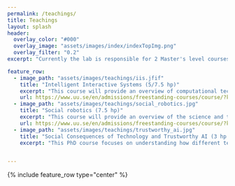 ```yaml
---
permalink: /teachings/
title: Teachings
layout: splash
header:
  overlay_color: "#000"
  overlay_image: "assets/images/index/indexTopImg.png"
  overlay_filter: "0.2"
excerpt: "Currently the lab is responsible for 2 Master's level courses and a PhD-level course."

feature_row:
  - image_path: "assets/images/teachings/iis.jfif"
    title: "Intelligent Interactive Systems (5/7.5 hp)"
    excerpt: "This course will provide an overview of computational techniques for intelligent, embodied interactive systems, including approaches for perception (e.g., vision and other modalities of perception), learning and interaction abilities. The course will involve computer vision techniques, behaviour generation/control and machine learning-based approaches that can be used to analyse and adapt to humans interacting with embodied machines."
    url: https://www.uu.se/en/admissions/freestanding-courses/course/?kKod=1MD032&typ=1
  - image_path: "assets/images/teachings/social_robotics.jpg"
    title: "Social robotics (7.5 hp)"
    excerpt: "This course will provide an overview of the science and technology of human-robot interaction; theories and methods for the design and evaluation of robots interacting with human users; fundamentals of verbal and non-verbal communication for situated interaction with physical robots."
    url: https://www.uu.se/en/admissions/freestanding-courses/course/?kKod=1MD300&typ=1
  - image_path: "assets/images/teachings/trustworthy_ai.jpg"
    title: "Social Consequences of Technology and Trustworthy AI (3 hp per semester)"
    excerpt: "This PhD course focuses on understanding how different technologies are deployed in our lives and their impact on individuals and society. Participants of this course will study how gender, racial, and social status biases encountered in datasets and algorithms aimed to make crucial decisions in our everyday lives lead to unfair discrimination. Participants will reflect on the technical advances and research to account for inclusion and diversity. Also, they will study different approaches to avoid data bias and algorithmic discrimination crucial to creating a more trustworthy AI and more fairness in IT."


---
```


{% include feature_row type="center" %}
